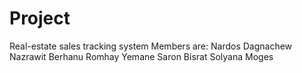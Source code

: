 # Project
Real-estate sales tracking system
  Members are:
Nardos Dagnachew
Nazrawit Berhanu
Romhay Yemane
Saron Bisrat
Solyana Moges
